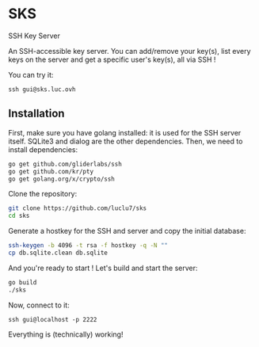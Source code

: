 # SKS
SSH Key Server

An SSH-accessible key server. You can add/remove your key(s), list every keys on the server and get a specific user's key(s), all via SSH !

You can try it:
```
ssh gui@sks.luc.ovh
```

Installation
---------

First, make sure you have golang installed: it is used for the SSH server itself. SQLite3 and dialog are the other dependencies.
Then, we need to install dependencies:
```bash
go get github.com/gliderlabs/ssh
go get github.com/kr/pty
go get golang.org/x/crypto/ssh
```

Clone the repository:
```bash
git clone https://github.com/luclu7/sks
cd sks
```

Generate a hostkey for the SSH and server and copy the initial database:
```bash
ssh-keygen -b 4096 -t rsa -f hostkey -q -N ""
cp db.sqlite.clean db.sqlite
```

And you're ready to start !
Let's build and start the server:
```bash
go build
./sks
```

Now, connect to it:
```
ssh gui@localhost -p 2222
```

Everything is (technically) working!

